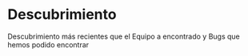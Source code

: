 # Descubrimiento
Descubrimiento más recientes que el Equipo a encontrado y Bugs que hemos podido encontrar
